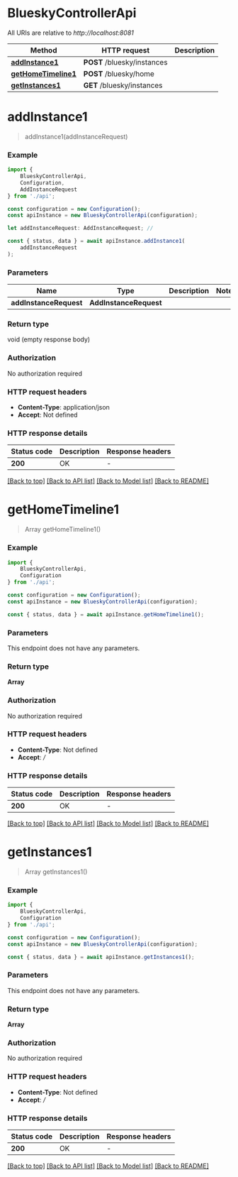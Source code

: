 # BlueskyControllerApi

All URIs are relative to *http://localhost:8081*

|Method | HTTP request | Description|
|------------- | ------------- | -------------|
|[**addInstance1**](#addinstance1) | **POST** /bluesky/instances | |
|[**getHomeTimeline1**](#gethometimeline1) | **POST** /bluesky/home | |
|[**getInstances1**](#getinstances1) | **GET** /bluesky/instances | |

# **addInstance1**
> addInstance1(addInstanceRequest)


### Example

```typescript
import {
    BlueskyControllerApi,
    Configuration,
    AddInstanceRequest
} from './api';

const configuration = new Configuration();
const apiInstance = new BlueskyControllerApi(configuration);

let addInstanceRequest: AddInstanceRequest; //

const { status, data } = await apiInstance.addInstance1(
    addInstanceRequest
);
```

### Parameters

|Name | Type | Description  | Notes|
|------------- | ------------- | ------------- | -------------|
| **addInstanceRequest** | **AddInstanceRequest**|  | |


### Return type

void (empty response body)

### Authorization

No authorization required

### HTTP request headers

 - **Content-Type**: application/json
 - **Accept**: Not defined


### HTTP response details
| Status code | Description | Response headers |
|-------------|-------------|------------------|
|**200** | OK |  -  |

[[Back to top]](#) [[Back to API list]](../README.md#documentation-for-api-endpoints) [[Back to Model list]](../README.md#documentation-for-models) [[Back to README]](../README.md)

# **getHomeTimeline1**
> Array<Message> getHomeTimeline1()


### Example

```typescript
import {
    BlueskyControllerApi,
    Configuration
} from './api';

const configuration = new Configuration();
const apiInstance = new BlueskyControllerApi(configuration);

const { status, data } = await apiInstance.getHomeTimeline1();
```

### Parameters
This endpoint does not have any parameters.


### Return type

**Array<Message>**

### Authorization

No authorization required

### HTTP request headers

 - **Content-Type**: Not defined
 - **Accept**: */*


### HTTP response details
| Status code | Description | Response headers |
|-------------|-------------|------------------|
|**200** | OK |  -  |

[[Back to top]](#) [[Back to API list]](../README.md#documentation-for-api-endpoints) [[Back to Model list]](../README.md#documentation-for-models) [[Back to README]](../README.md)

# **getInstances1**
> Array<BlueskyService> getInstances1()


### Example

```typescript
import {
    BlueskyControllerApi,
    Configuration
} from './api';

const configuration = new Configuration();
const apiInstance = new BlueskyControllerApi(configuration);

const { status, data } = await apiInstance.getInstances1();
```

### Parameters
This endpoint does not have any parameters.


### Return type

**Array<BlueskyService>**

### Authorization

No authorization required

### HTTP request headers

 - **Content-Type**: Not defined
 - **Accept**: */*


### HTTP response details
| Status code | Description | Response headers |
|-------------|-------------|------------------|
|**200** | OK |  -  |

[[Back to top]](#) [[Back to API list]](../README.md#documentation-for-api-endpoints) [[Back to Model list]](../README.md#documentation-for-models) [[Back to README]](../README.md)

